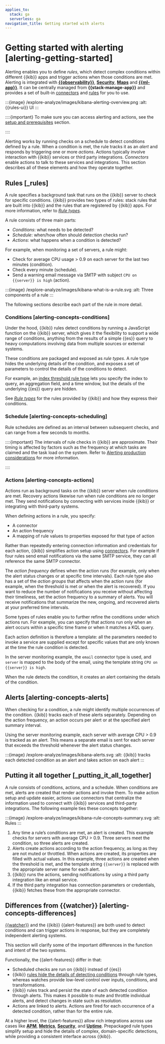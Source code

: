 ```yaml
---
applies_to:
  stack: ga
  serverless: ga
navigation_title: Getting started with alerts
---
```


# Getting started with alerting [alerting-getting-started]

Alerting enables you to define *rules*, which detect complex conditions within different {{kib}} apps and trigger actions when those conditions are met. Alerting is integrated with [**{{observability}}**](../../../solutions/observability/incident-management/alerting.md), [**Security**](detection-rules://index.md), [**Maps**](../../../explore-analyze/alerts-cases/alerts/geo-alerting.md) and [**{{ml-app}}**](../../../explore-analyze/machine-learning/anomaly-detection/ml-configuring-alerts.md). It can be centrally managed from **{{stack-manage-app}}** and provides a set of built-in [connectors](../../../deploy-manage/manage-connectors.md) and [rules](../../../explore-analyze/alerts-cases/alerts/rule-types.md#stack-rules) for you to use.

:::{image} /explore-analyze/images/kibana-alerting-overview.png
:alt: {{rules-ui}} UI
:::

::::{important}
To make sure you can access alerting and actions, see the [setup and prerequisites](../../../explore-analyze/alerts-cases/alerts/alerting-setup.md#alerting-prerequisites) section.

::::

Alerting works by running checks on a schedule to detect conditions defined by a rule. When a condition is met, the rule tracks it as an *alert* and responds by triggering one or more *actions*. Actions typically involve interaction with {{kib}} services or third party integrations. *Connectors* enable actions to talk to these services and integrations. This section describes all of these elements and how they operate together.

## Rules [_rules]

A rule specifies a background task that runs on the {{kib}} server to check for specific conditions. {{kib}} provides two types of rules: stack rules that are built into {{kib}} and the rules that are registered by {{kib}} apps. For more information, refer to [*Rule types*](../../../explore-analyze/alerts-cases/alerts/rule-types.md).

A rule consists of three main parts:

* *Conditions*: what needs to be detected?
* *Schedule*: when/how often should detection checks run?
* *Actions*: what happens when a condition is detected?

For example, when monitoring a set of servers, a rule might:

* Check for average CPU usage > 0.9 on each server for the last two minutes (condition).
* Check every minute (schedule).
* Send a warning email message via SMTP with subject `CPU on {{server}} is high` (action).

:::{image} /explore-analyze/images/kibana-what-is-a-rule.svg
:alt: Three components of a rule
:::

The following sections describe each part of the rule in more detail.

### Conditions [alerting-concepts-conditions]

Under the hood, {{kib}} rules detect conditions by running a JavaScript function on the {{kib}} server, which gives it the flexibility to support a wide range of conditions, anything from the results of a simple {{es}} query to heavy computations involving data from multiple sources or external systems.

These conditions are packaged and exposed as *rule types*. A rule type hides the underlying details of the condition, and exposes a set of parameters to control the details of the conditions to detect.

For example, an [index threshold rule type](../../../explore-analyze/alerts-cases/alerts/rule-type-index-threshold.md) lets you specify the index to query, an aggregation field, and a time window, but the details of the underlying {{es}} query are hidden.

See [*Rule types*](../../../explore-analyze/alerts-cases/alerts/rule-types.md) for the rules provided by {{kib}} and how they express their conditions.

### Schedule [alerting-concepts-scheduling]

Rule schedules are defined as an interval between subsequent checks, and can range from a few seconds to months.

::::{important}
The intervals of rule checks in {{kib}} are approximate. Their timing is affected by factors such as the frequency at which tasks are claimed and the task load on the system. Refer to [Alerting production considerations](../../../deploy-manage/production-guidance/kibana-alerting-production-considerations.md) for more information.

::::

### Actions [alerting-concepts-actions]

Actions run as background tasks on the {{kib}} server when rule conditions are met. Recovery actions likewise run when rule conditions are no longer met. They send notifications by connecting with services inside {{kib}} or integrating with third-party systems.

When defining actions in a rule, you specify:

* A connector
* An action frequency
* A mapping of rule values to properties exposed for that type of action

Rather than repeatedly entering connection information and credentials for each action, {{kib}} simplifies action setup using [connectors](../../../deploy-manage/manage-connectors.md). For example if four rules send email notifications via the same SMTP service, they can all reference the same SMTP connector.

The *action frequency* defines when the action runs (for example, only when the alert status changes or at specific time intervals). Each rule type also has a set of the *action groups* that affects when the action runs (for example, when the threshold is met or when the alert is recovered). If you want to reduce the number of notifications you receive without affecting their timeliness, set the action frequency to a summary of alerts. You will receive notifications that summarize the new, ongoing, and recovered alerts at your preferred time intervals.

Some types of rules enable you to further refine the conditions under which actions run. For example, you can specify that actions run only when an alert occurs within a specific time frame or when it matches a KQL query.

Each action definition is therefore a template: all the parameters needed to invoke a service are supplied except for specific values that are only known at the time the rule condition is detected.

In the server monitoring example, the `email` connector type is used, and `server` is mapped to the body of the email, using the template string `CPU on {{server}} is high`.

When the rule detects the condition, it creates an alert containing the details of the condition.

## Alerts [alerting-concepts-alerts]

When checking for a condition, a rule might identify multiple occurrences of the condition. {{kib}} tracks each of these alerts separately. Depending on the action frequency, an action occurs per alert or at the specified alert summary interval.

Using the server monitoring example, each server with average CPU > 0.9 is tracked as an alert. This means a separate email is sent for each server that exceeds the threshold whenever the alert status changes.

:::{image} /explore-analyze/images/kibana-alerts.svg
:alt: {{kib}} tracks each detected condition as an alert and takes action on each alert
:::

## Putting it all together [_putting_it_all_together]

A rule consists of conditions, actions, and a schedule. When conditions are met, alerts are created that render actions and invoke them. To make action setup and update easier, actions use connectors that centralize the information used to connect with {{kib}} services and third-party integrations. The following example ties these concepts together:

:::{image} /explore-analyze/images/kibana-rule-concepts-summary.svg
:alt: Rules
:::

1. Any time a rule’s conditions are met, an alert is created. This example checks for servers with average CPU > 0.9. Three servers meet the condition, so three alerts are created.
2. Alerts create actions according to the action frequency, as long as they are not muted or throttled. When actions are created, its properties are filled with actual values. In this example, three actions are created when the threshold is met, and the template string `{{server}}` is replaced with the appropriate server name for each alert.
3. {{kib}} runs the actions, sending notifications by using a third party integration like an email service.
4. If the third party integration has connection parameters or credentials, {{kib}} fetches these from the appropriate connector.

## Differences from {{watcher}} [alerting-concepts-differences]

[{{watcher}}](../../../explore-analyze/alerts-cases/watcher.md) and the {{kib}} {{alert-features}} are both used to detect conditions and can trigger actions in response, but they are completely independent alerting systems.

This section will clarify some of the important differences in the function and intent of the two systems.

Functionally, the {{alert-features}} differ in that:

* Scheduled checks are run on {{kib}} instead of {{es}}
* {{kib}} [rules hide the details of detecting conditions](../../../explore-analyze/alerts-cases/alerts/alerting-getting-started.md#alerting-concepts-conditions) through rule types, whereas watches provide low-level control over inputs, conditions, and transformations.
* {{kib}} rules track and persist the state of each detected condition through alerts. This makes it possible to mute and throttle individual alerts, and detect changes in state such as resolution.
* Actions are linked to alerts. Actions are fired for each occurrence of a detected condition, rather than for the entire rule.

At a higher level, the {{alert-features}} allow rich integrations across use cases like [**APM**](https://www.elastic.co/guide/en/kibana/current/observability.html#apm-app), [**Metrics**](https://www.elastic.co/guide/en/kibana/current/observability.html#metrics-app), [**Security**](/solutions/security.md), and [**Uptime**](/solutions/observability/uptime/index.md). Prepackaged rule types simplify setup and hide the details of complex, domain-specific detections, while providing a consistent interface across {{kib}}.
